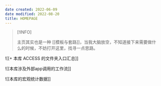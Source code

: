 ```yaml
---
date created: 2022-06-09
date modified: 2022-08-20
title: HOMEPAGE
---
```


> [!INFO]
>
>  主页其实也是一种 [[模板与套路]]，当我大脑放空，不知道接下来需要做什么的时候，不妨打开这里，找寻一点思路。

![[+ 本库 ACCESS 的文件夹入口汇总]]

![[本库涉及外部app调用的工作流]]

![[本库的宏观统计数据]]
